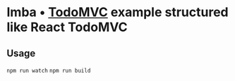 # Imba • [TodoMVC](http://todomvc.com) example structured like React TodoMVC

## Usage

`npm run watch`
`npm run build`